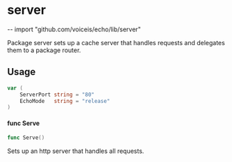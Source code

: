 # server
--
    import "github.com/voiceis/echo/lib/server"

Package server sets up a cache server that handles requests and delegates them
to a package router.

## Usage

```go
var (
	ServerPort string = "80"
	EchoMode   string = "release"
)
```

#### func  Serve

```go
func Serve()
```
Sets up an http server that handles all requests.

